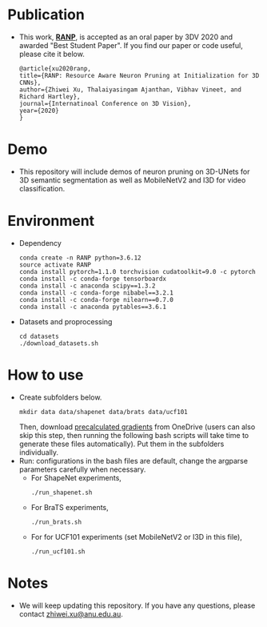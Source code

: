 # Publication
- This work, [**RANP**](https://arxiv.org/abs/2010.02488), is accepted as an oral paper by 3DV 2020
  and awarded "Best Student Paper".
  If you find our paper or code useful, please cite it below.
  ```
  @article{xu2020ranp,
  title={RANP: Resource Aware Neuron Pruning at Initialization for 3D CNNs},
  author={Zhiwei Xu, Thalaiyasingam Ajanthan, Vibhav Vineet, and Richard Hartley},
  journal={Internatinoal Conference on 3D Vision},
  year={2020}
  }
  ```

# Demo
- This repository will include demos of neuron pruning on 3D-UNets for 3D semantic segmentation as well as MobileNetV2 and I3D for video classification.

# Environment
- Dependency
  ```
  conda create -n RANP python=3.6.12
  source activate RANP
  conda install pytorch=1.1.0 torchvision cudatoolkit=9.0 -c pytorch
  conda install -c conda-forge tensorboardx
  conda install -c anaconda scipy==1.3.2
  conda install -c conda-forge nibabel==3.2.1
  conda install -c conda-forge nilearn==0.7.0
  conda install -c anaconda pytables==3.6.1
  ```

- Datasets and proprocessing
  ```
  cd datasets
  ./download_datasets.sh
  ```

# How to use
- Create subfolders below.
    ```
    mkdir data data/shapenet data/brats data/ucf101
    ```
    Then, download [precalculated gradients](https://1drv.ms/u/s!AngC1-tRlyPMgRKlb505D_db0RAO?e=zxHJT3) from OneDrive
    (users can also skip this step, then running the following bash scripts will take time to generate these files automatically).
    Put them in the subfolders individually.
- Run: configurations in the bash files are default, change the argparse parameters carefully
when necessary.
  - For ShapeNet experiments,
    ```
    ./run_shapenet.sh
    ```
  - For BraTS experiments,
    ```
    ./run_brats.sh
    ```
  - For for UCF101 experiments (set MobileNetV2 or I3D in this file),
    ```
    ./run_ucf101.sh
    ```  

# Notes
-  We will keep updating this repository.
If you have any questions, please contact zhiwei.xu@anu.edu.au.